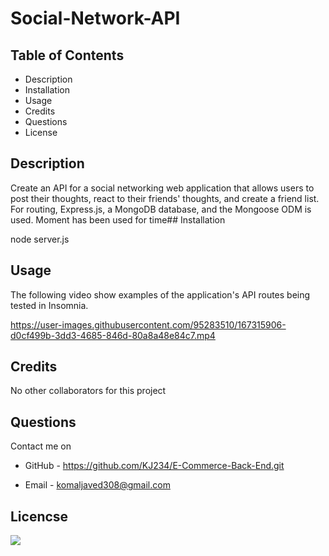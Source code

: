 # Social-Network-API


## Table of Contents

- Description
- Installation
- Usage
- Credits
- Questions
- License

## Description

Create an API for a social networking web application that allows users to post their thoughts, react to their friends' thoughts, and create a friend list. For routing, Express.js, a MongoDB database, and the Mongoose ODM is used. Moment has been used for time## Installation

node server.js

## Usage

The following video show examples of the application's API routes being tested in Insomnia.


https://user-images.githubusercontent.com/95283510/167315906-d0cf499b-3dd3-4685-846d-80a8a48e84c7.mp4



## Credits

No other collaborators for this project

## Questions

Contact me on

- GitHub - https://github.com/KJ234/E-Commerce-Back-End.git

* Email - komaljaved308@gmail.com

## Licencse

<img src=https://img.shields.io/badge/License-MIT-yellow.svg>
